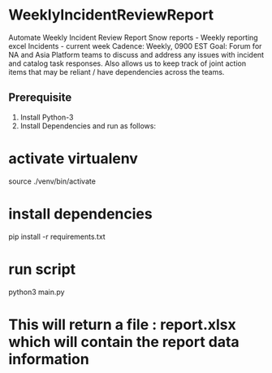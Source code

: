 # WeeklyIncidentReviewReport
Automate Weekly Incident Review Report  Snow reports - Weekly reporting excel  Incidents - current week  Cadence: Weekly, 0900 EST  Goal: Forum for NA and Asia Platform teams to discuss and address any issues with incident and catalog task responses. Also allows us to keep track of joint action items that may be reliant / have dependencies across the teams.


## Prerequisite

1. Install Python-3
2. Install Dependencies and run as follows:

# activate virtualenv
source ./venv/bin/activate

# install dependencies
pip install -r requirements.txt

# run script
python3 main.py

# This will return a file : report.xlsx which will contain the report data information
